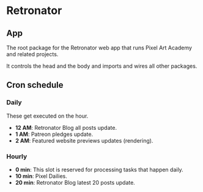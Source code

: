 # Retronator 

## App

The root package for the Retronator web app that runs Pixel Art Academy and related projects.

It controls the head and the body and imports and wires all other packages.

## Cron schedule

### Daily

These get executed on the hour.

* **12 AM**: Retronator Blog all posts update.
* **1 AM**: Patreon pledges update.
* **2 AM**: Featured website previews updates (rendering).

### Hourly

* **0 min**: This slot is reserved for processing tasks that happen daily.
* **10 min**: Pixel Dailies.
* **20 min**: Retronator Blog latest 20 posts update.
